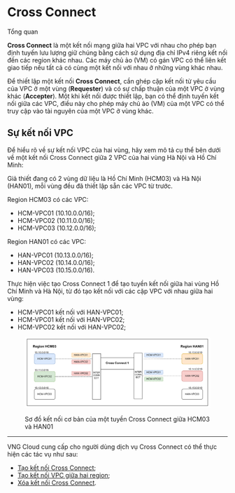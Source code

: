 # Cross Connect

Tổng quan

**Cross Connect** là một kết nối mạng giữa hai VPC với nhau cho phép bạn định tuyến lưu lượng giữ chúng bằng cách sử dụng địa chỉ IPv4 riêng kết nối đến các region khác nhau. Các máy chủ ảo (VM) có gán VPC có thể liên kết giao tiếp nếu tất cả có cùng một kết nối với nhau ở những vùng khác nhau.

Để thiết lập một kết nối **Cross Connect**, cần ghép cặp kết nối từ yêu cầu của VPC ở một vùng (**Requester**) và có sự chấp thuận của một VPC ở vùng khác (**Accepter**). Một khi kết nối được thiết lập, bạn có thể định tuyến kết nối giữa các VPC, điều này cho phép máy chủ ảo (VM) của một VPC có thể truy cập vào tài nguyên của một VPC ở vùng khác.

## Sự kết nối VPC

Để hiểu rõ về sự kết nối VPC của hai vùng, hãy xem mô tả cụ thể bên dưới về một kết nối Cross Connect giữa 2 VPC của hai vùng Hà Nội và Hồ Chí Minh:

Giả thiết đang có 2 vùng dữ liệu là Hồ Chí Minh (HCM03) và Hà Nội (HAN01), mỗi vùng đều đã thiết lập sẵn các VPC từ trước.&#x20;

Region HCM03 có các VPC:

* HCM-VPC01 (10.10.0.0/16);
* HCM-VPC02 (10.11.0.0/16);
* HCM-VPC03 (10.12.0.0/16);

Region HAN01 có các VPC:

* HAN-VPC01 (10.13.0.0/16);
* HAN-VPC02 (10.14.0.0/16);
* HAN-VPC03 (10.15.0.0/16).

Thực hiện việc tạo Cross Connect 1 để tạo tuyền kết nối giữa hai vùng Hồ Chí Minh và Hà Nội, từ đó tạo kết nối với các cặp VPC với nhau giữa hai vùng:

* HCM-VPC01 kết nối với HAN-VPC01;
* HCM-VPC01 kết nối với HAN-VPC02;
* HCM-VPC02 kết nối với HAN-VPC02;

<figure><img src="../../.gitbook/assets/image.png" alt=""><figcaption><p>Sơ đồ kết nối cơ bản của một tuyền Cross Connect giữa HCM03 và HAN01</p></figcaption></figure>

***

VNG Cloud cung cấp cho người dùng dịch vụ Cross Connect có thể thực hiện các tác vụ như sau:

* [Tạo kết nối Cross Connect](tao-cross-connect.md);
* [Tạo kết nối VPC giữa hai region](tao-ket-noi-vpc.md);
* [Xóa kết nối Cross Connect](xoa-cross-connect.md).



